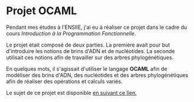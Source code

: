 # Projet OCAML

Pendant mes études à l'ENSIIE, j'ai eu à réaliser ce projet dans le cadre du cours *Introduction à la Programmation Fonctionnelle*.

Le projet était composé de deux parties. La première avait pour but d'introduire les notions de brins d'ADN et de nucléotides. La seconde utilisait ces notions afin de travailler sur des arbres phylogénétiques. 

En quelques mots, il s'agissait d'utiliser le langage **OCAML** afin de modéliser des brins d'ADN, des nucléotides et des arbres phylogénétiques afin de réaliser des opérations et calculs variés.

Le sujet de ce projet est disponible <a href="https://web4.ensiie.fr/~stefania.dumbrava/IPF_projet_2021.pdf">en suivant ce lien.</a>